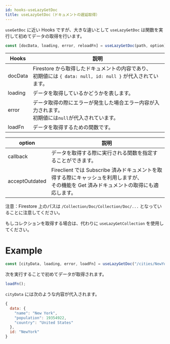 ```yaml
---
id: hooks-useLazyGetDoc
title: useLazyGetDoc（ドキュメントの遅延取得）
---
```


`useGetDoc` に近い Hooks ですが、大きな違いとして `useLazyGetDoc` は関数を実行して初めてデータの取得を行います。

```js
const [docData, loading, error, reloadFn] = useLazyGetDoc(path, option);
```

| Hooks   | 説明                                                                                                           |
| ------- | -------------------------------------------------------------------------------------------------------------- |
| docData | Firestore から取得したドキュメントの内容であり、<br>初期値には `{ data: null, id: null }` が代入されています。 |
| loading | データを取得しているかどうかを表します。                                                                       |
| error   | データ取得の際にエラーが発生した場合エラー内容が入力されます。<br>初期値には`null`が代入されています。         |
| loadFn  | データを取得するための関数です。                                                                               |

| option         | 説明                                                                                                                                        |
| -------------- | ------------------------------------------------------------------------------------------------------------------------------------------- |
| callback       | データを取得する際に実行される関数を指定することができます。                                                                                |
| acceptOutdated | Fireclient では Subscribe 済みドキュメントを取得する際にキャッシュを利用しますが、<br>その機能を Get 済みドキュメントの取得にも適応します。 |

注意：Firestore 上のパスは `/Collection/Doc/Collection/Doc/...` となっていることに注意してください。

もしコレクションを取得する場合は、代わりに `useLazyGetCollection` を使用してください。

# Example

```js
const [cityData, loading, error, loadFn] = useLazyGetDoc("/cities/NewYork");
```

次を実行することで初めてデータが取得されます。

```js
loadFn();
```

`cityData` には次のような内容が代入されます。

```js
{
  data: {
    "name": "New York",
    "population": 19354922,
    "country": "United States"
  },
  id: "NewYork"
}
```
